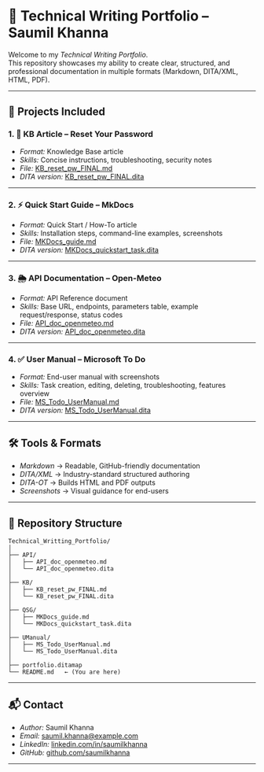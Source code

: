 # 📑 Technical Writing Portfolio – Saumil Khanna

Welcome to my *Technical Writing Portfolio*.  
This repository showcases my ability to create clear, structured, and professional documentation in multiple formats (Markdown, DITA/XML, HTML, PDF).

---

## 🚀 Projects Included

### 1. 🔑 KB Article – Reset Your Password
- *Format:* Knowledge Base article  
- *Skills:* Concise instructions, troubleshooting, security notes  
- *File:* [KB_reset_pw_FINAL.md](KB/KB_reset_pw_FINAL.md)  
- *DITA version:* [KB_reset_pw_FINAL.dita](KB/KB_reset_pw_FINAL.dita)  

---

### 2. ⚡ Quick Start Guide – MkDocs
- *Format:* Quick Start / How-To article  
- *Skills:* Installation steps, command-line examples, screenshots  
- *File:* [MKDocs_guide.md](QSG/MKDocs_guide.md)  
- *DITA version:* [MKDocs_quickstart_task.dita](QSG/MKDocs_quickstart_task.dita)  

---

### 3. 🌦 API Documentation – Open-Meteo
- *Format:* API Reference document  
- *Skills:* Base URL, endpoints, parameters table, example request/response, status codes  
- *File:* [API_doc_openmeteo.md](API/API_doc_openmeteo.md)  
- *DITA version:* [API_doc_openmeteo.dita](API/API_doc_openmeteo.dita)  

---

### 4. ✅ User Manual – Microsoft To Do
- *Format:* End-user manual with screenshots  
- *Skills:* Task creation, editing, deleting, troubleshooting, features overview  
- *File:* [MS_Todo_UserManual.md](UManual/MS_Todo_UserManual.md)  
- *DITA version:* [MS_Todo_UserManual.dita](UManual/MS_Todo_UserManual.dita)  

---

## 🛠 Tools & Formats
- *Markdown* → Readable, GitHub-friendly documentation  
- *DITA/XML* → Industry-standard structured authoring  
- *DITA-OT* → Builds HTML and PDF outputs  
- *Screenshots* → Visual guidance for end-users  

---

## 📂 Repository Structure
```
Technical_Writting_Portfolio/
│
├── API/
│   ├── API_doc_openmeteo.md
│   └── API_doc_openmeteo.dita
│
├── KB/
│   ├── KB_reset_pw_FINAL.md
│   └── KB_reset_pw_FINAL.dita
│
├── QSG/
│   ├── MKDocs_guide.md
│   └── MKDocs_quickstart_task.dita
│
├── UManual/
│   ├── MS_Todo_UserManual.md
│   └── MS_Todo_UserManual.dita
│
├── portfolio.ditamap
└── README.md   ← (You are here)

```
---

## 📬 Contact
- *Author:* Saumil Khanna  
- *Email:* saumil.khanna@example.com  
- *LinkedIn:* [linkedin.com/in/saumilkhanna](https://linkedin.com/in/saumilkhanna)  
- *GitHub:* [github.com/saumilkhanna](https://github.com/saumilkhanna)  

---


